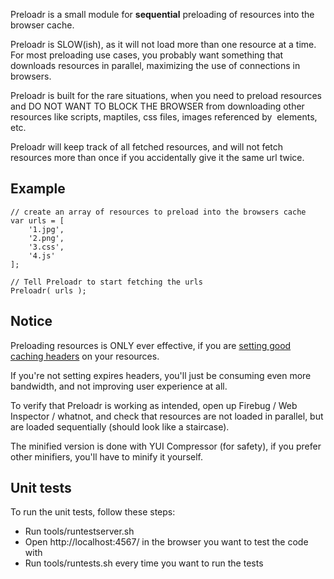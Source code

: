 Preloadr is a small module for **sequential** preloading of resources into the browser cache.

Preloadr is SLOW(ish), as it will not load more than one resource at a time. For most preloading use cases, you probably want something that downloads resources in parallel, maximizing the use of connections in browsers.

Preloadr is built for the rare situations, when you need to preload resources and DO NOT WANT TO BLOCK THE BROWSER from downloading other resources like scripts, maptiles, css files, images referenced by <img> elements, etc.

Preloadr will keep track of all fetched resources, and will not fetch resources more than once if you accidentally give it the same url twice.

## Example
    
    // create an array of resources to preload into the browsers cache
    var urls = [
        '1.jpg',
        '2.png',
        '3.css',
        '4.js'
    ];

    // Tell Preloadr to start fetching the urls
    Preloadr( urls );

## Notice

Preloading resources is ONLY ever effective, if you are [setting good caching headers](http://developer.yahoo.com/performance/rules.html#expires) on your resources.

If you're not setting expires headers, you'll just be consuming even more bandwidth, and not improving user experience at all.

To verify that Preloadr is working as intended, open up Firebug / Web Inspector / whatnot, and check that resources are not loaded in parallel, but are loaded sequentially (should look like a staircase).

The minified version is done with YUI Compressor (for safety), if you prefer other minifiers, you'll have to minify it yourself.

## Unit tests

To run the unit tests, follow these steps:
 - Run tools/runtestserver.sh
 - Open http://localhost:4567/ in the browser you want to test the code with
 - Run tools/runtests.sh every time you want to run the tests